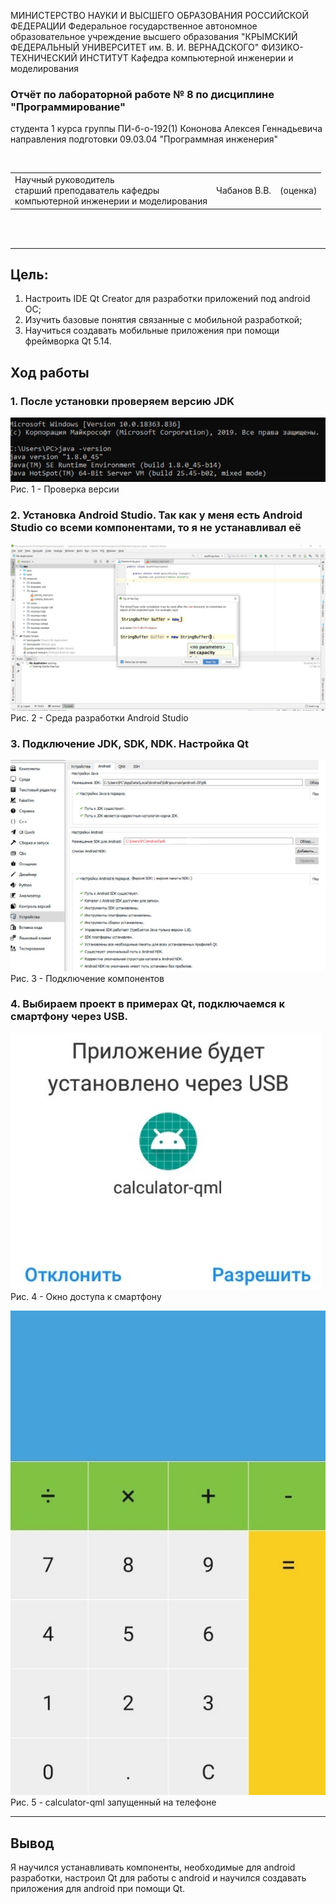 МИНИСТЕРСТВО НАУКИ И ВЫСШЕГО ОБРАЗОВАНИЯ РОССИЙСКОЙ ФЕДЕРАЦИИ Федеральное государственное автономное образовательное учреждение высшего образования "КРЫМСКИЙ ФЕДЕРАЛЬНЫЙ УНИВЕРСИТЕТ им. В. И. ВЕРНАДСКОГО" ФИЗИКО-ТЕХНИЧЕСКИЙ ИНСТИТУТ Кафедра компьютерной инженерии и моделирования



### Отчёт по лабораторной работе № 8 по дисциплине "Программирование"



студента 1 курса группы ПИ-б-о-192(1)
Кононова Алексея Геннадьевича
направления подготовки 09.03.04 "Программная инженерия"

<br/>

<table>
<tr><td>Научный руководитель<br/> старший преподаватель кафедры<br/> компьютерной инженерии и моделирования</td>
<td>Чабанов В.В.</td>
<td>(оценка)</td>
</table>

<br/><br/>

------

## Цель:

1.  Настроить IDE Qt Creator для разработки приложений под android ОС; 
2.  Изучить базовые понятия связанные с мобильной разработкой; 
3.  Научиться создавать мобильные приложения при помощи фреймворка Qt 5.14. 

## Ход работы

### 1. После установки проверяем версию JDK

![](https://raw.githubusercontent.com/ak1light/first-year-programming/master/labs/lab8/images/1.jpg)
Рис. 1 - Проверка версии

### 2. Установка Android Studio. Так как у меня есть Android Studio со всеми компонентами, то я не устанавливал её

![](https://raw.githubusercontent.com/ak1light/first-year-programming/master/labs/lab8/images/5.jpg)
Рис. 2 - Среда разработки Android Studio

### 3. Подключение JDK, SDK, NDK. Настройка Qt

![](https://raw.githubusercontent.com/ak1light/first-year-programming/master/labs/lab8/images/2.jpg)
Рис. 3 - Подключение компонентов

### 4. Выбираем проект в примерах Qt, подключаемся к смартфону через USB.

![](https://raw.githubusercontent.com/ak1light/first-year-programming/master/labs/lab8/images/3.jpg)
Рис. 4 - Окно доступа к смартфону

![](https://raw.githubusercontent.com/ak1light/first-year-programming/master/labs/lab8/images/4.jpg)
Рис. 5 - calculator-qml запущенный на телефоне



------

## Вывод

Я научился устанавливать компоненты, необходимые для android разработки, настроил Qt для работы с android и научился создавать приложения для android при помощи Qt.